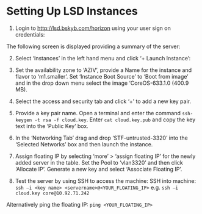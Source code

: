# Setting Up LSD Instances

1. Login to http://lsd.bskyb.com/horizon using your user sign on credentials:

The following screen is displayed providing a summary of the server:

2. Select ‘Instances’ in the left hand menu and click ‘+ Launch Instance’:


3. Set the availability zone to ‘AZIV’, provide a Name for the instance and flavor to ‘m1.smaller’. Set ‘Instance Boot Source’ to ‘Boot from image’ and in the drop down menu select the image ‘CoreOS-633.1.0 (400.9 MB).


4. Select the access and security tab and click ‘+’ to add a new key pair. 

5. Provide a key pair name. Open a terminal and enter the command `ssh-keygen -t rsa -f cloud.key`. Enter `cat cloud.key.pub` and copy the key text into the ‘Public Key’ box.

6. In the ‘Networking Tab’ drag and drop ‘STF-untrusted-3320’ into the ‘Selected Networks’ box and then launch the instance.

7. Assign floating IP by selecting ‘more’ > ‘assign floating IP’ for the newly added server in the table. Set the Pool to ‘vlan3320’ and then click ‘Allocate IP’.  Generate a new key and select ‘Associate Floating IP’.

8. Test the server by using SSH to access the machine:
SSH into machine: `ssh –i <key name> <servername>@<YOUR_FLOATING_IP>`
 e.g.  `ssh –i cloud.key core@10.92.71.242`

Alternatively ping the floating IP: `ping <YOUR_FLOATING_IP>`
